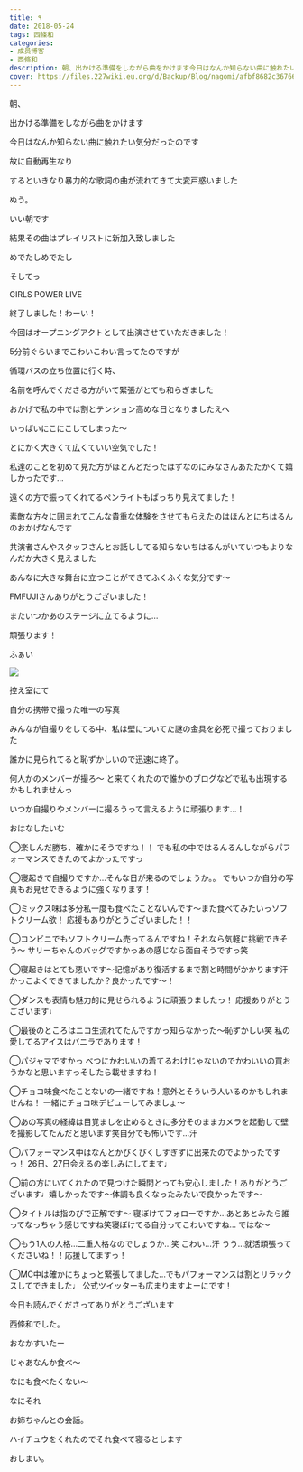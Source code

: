 ```yaml
---
title: ٩
date: 2018-05-24
tags: 西條和
categories: 
- 成员博客
- 西條和
description: 朝、出かける準備をしながら曲をかけます今日はなんか知らない曲に触れたい気分だったのです故に自動再生なり...
cover: https://files.227wiki.eu.org/d/Backup/Blog/nagomi/afbf8682c36766d0cf12c77809c6a.jpg 
---
```












朝、









出かける準備をしながら曲をかけます










今日はなんか知らない曲に触れたい気分だったのです








故に自動再生なり










するといきなり暴力的な歌詞の曲が流れてきて大変戸惑いました







ぬう。










いい朝です











結果その曲はプレイリストに新加入致しました













めでたしめでたし








そしてっ






GIRLS POWER LIVE





終了しました！わーい！










今回はオープニングアクトとして出演させていただきました！










5分前ぐらいまでこわいこわい言ってたのですが







循環バスの立ち位置に行く時、









名前を呼んでくださる方がいて緊張がとても和らぎました












おかげで私の中では割とテンション高めな日となりましたえへ







いっぱいにこにこしてしまった〜











とにかく大きくて広くていい空気でした！










私達のことを初めて見た方がほとんどだったはずなのにみなさんあたたかくて嬉しかったです…








遠くの方で振ってくれてるペンライトもばっちり見えてました！















素敵な方々に囲まれてこんな貴重な体験をさせてもらえたのはほんとにちはるんのおかげなんです










共演者さんやスタッフさんとお話ししてる知らないちはるんがいていつもよりなんだか大きく見えました










あんなに大きな舞台に立つことができてふくふくな気分です〜







FMFUJIさんありがとうございました！

















またいつかあのステージに立てるように…










頑張ります！








ふぁい



![](https://files.227wiki.eu.org/d/Backup/Blog/nagomi/afbf8682c36766d0cf12c77809c6a.jpg)







控え室にて









自分の携帯で撮った唯一の写真











みんなが自撮りをしてる中、私は壁についてた謎の金具を必死で撮っておりました










誰かに見られてると恥ずかしいので迅速に終了。












何人かのメンバーが撮ろ〜
と来てくれたので誰かのブログなどで私も出現するかもしれませんっ












いつか自撮りやメンバーに撮ろうって言えるように頑張ります…！














おはなしたいむ







◯楽しんだ勝ち、確かにそうですね！！
でも私の中ではるんるんしながらパフォーマンスできたのでよかったですっ





◯寝起きで自撮りですか…そんな日が来るのでしょうか。。
でもいつか自分の写真もお見せできるように強くなります！






◯ミックス味は多分私一度も食べたことないんです〜また食べてみたいっソフトクリーム欲！
応援もありがとうございました！！





◯コンビニでもソフトクリーム売ってるんですね！それなら気軽に挑戦できそう〜
サリーちゃんのバッグですかっあの感じなら面白そうですっ笑








◯寝起きはとても悪いです〜記憶があり復活するまで割と時間がかかります汗
かっこよくできてましたか？良かったです〜！





◯ダンスも表情も魅力的に見せられるように頑張りましたっ！
応援ありがとうございます♩






◯最後のところはニコ生流れてたんですかっ知らなかった〜恥ずかしい笑
私の愛してるアイスはバニラであります！





◯パジャマですかっ
べつにかわいいの着てるわけじゃないのでかわいいの買おうかなと思いますっそしたら載せますね！





◯チョコ味食べたことないの一緒ですね！意外とそういう人いるのかもしれませんね！
一緒にチョコ味デビューしてみましょ〜






◯あの写真の経緯は目覚ましを止めるときに多分そのままカメラを起動して壁を撮影してたんだと思います笑自分でも怖いです…汗






◯パフォーマンス中はなんとかびくびくしすぎずに出来たのでよかったですっ！
26日、27日会えるの楽しみにしてます♩







◯前の方にいてくれたので見つけた瞬間とっても安心しました！ありがとうございます♩嬉しかったです〜体調も良くなったみたいで良かったです〜








◯タイトルは指のびで正解です〜
寝ぼけてフォローですか…あとあとみたら誰ってなっちゃう感じですね笑寝ぼけてる自分ってこわいですね…
ではな〜






◯もう1人の人格…二重人格なのでしょうか…笑
こわい…汗
うう…就活頑張ってくださいね！！応援してますっ！








◯MC中は確かにちょっと緊張してました…でもパフォーマンスは割とリラックスしてできました♩
公式ツイッターも広まりますよーにです！








今日も読んでくださってありがとうございます








西條和でした。








おなかすいたー







じゃあなんか食べ〜









なにも食べたくない〜







なにそれ










お姉ちゃんとの会話。






ハイチュウをくれたのでそれ食べて寝るとします







おしまい。


